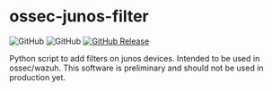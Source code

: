 # ossec-junos-filter
![GitHub](https://img.shields.io/github/license/zerealfox/ossec-junos-filter?style=plastic)
![GitHub](https://img.shields.io/badge/Language-python%203.5+-green.svg?style=plastic)
[![GitHub Release](https://img.shields.io/github/release/zerealfox/ossec-junos-filter.svg?style=plastic)](https://github.com/zerealfox/ossec-junos-filter/releases)

Python script to add filters on junos devices. Intended to be used in ossec/wazuh.
This software is preliminary and should not be used in production yet.
